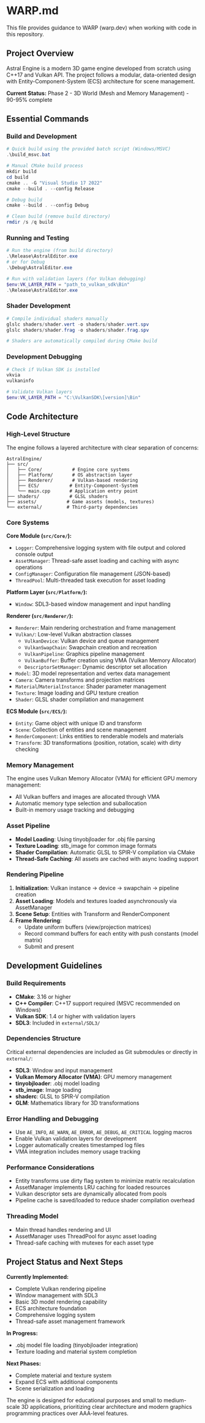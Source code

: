# WARP.md

This file provides guidance to WARP (warp.dev) when working with code in this repository.

## Project Overview

Astral Engine is a modern 3D game engine developed from scratch using C++17 and Vulkan API. The project follows a modular, data-oriented design with Entity-Component-System (ECS) architecture for scene management.

**Current Status:** Phase 2 - 3D World (Mesh and Memory Management) - 90-95% complete

## Essential Commands

### Build and Development

```powershell
# Quick build using the provided batch script (Windows/MSVC)
.\build_msvc.bat

# Manual CMake build process
mkdir build
cd build
cmake .. -G "Visual Studio 17 2022"
cmake --build . --config Release

# Debug build
cmake --build . --config Debug

# Clean build (remove build directory)
rmdir /s /q build
```

### Running and Testing

```powershell
# Run the engine (from build directory)
.\Release\AstralEditor.exe
# or for Debug
.\Debug\AstralEditor.exe

# Run with validation layers (for Vulkan debugging)
$env:VK_LAYER_PATH = "path_to_vulkan_sdk\Bin"
.\Release\AstralEditor.exe
```

### Shader Development

```powershell
# Compile individual shaders manually
glslc shaders/shader.vert -o shaders/shader.vert.spv
glslc shaders/shader.frag -o shaders/shader.frag.spv

# Shaders are automatically compiled during CMake build
```

### Development Debugging

```powershell
# Check if Vulkan SDK is installed
vkvia
vulkaninfo

# Validate Vulkan layers
$env:VK_LAYER_PATH = "C:\VulkanSDK\[version]\Bin"
```

## Code Architecture

### High-Level Structure

The engine follows a layered architecture with clear separation of concerns:

```
AstralEngine/
├── src/
│   ├── Core/           # Engine core systems
│   ├── Platform/       # OS abstraction layer  
│   ├── Renderer/       # Vulkan-based rendering
│   ├── ECS/           # Entity-Component-System
│   └── main.cpp       # Application entry point
├── shaders/           # GLSL shaders
├── assets/           # Game assets (models, textures)
└── external/         # Third-party dependencies
```

### Core Systems

**Core Module (`src/Core/`):**
- `Logger`: Comprehensive logging system with file output and colored console output
- `AssetManager`: Thread-safe asset loading and caching with async operations
- `ConfigManager`: Configuration file management (JSON-based)
- `ThreadPool`: Multi-threaded task execution for asset loading

**Platform Layer (`src/Platform/`):**
- `Window`: SDL3-based window management and input handling

**Renderer (`src/Renderer/`):**
- `Renderer`: Main rendering orchestration and frame management
- `Vulkan/`: Low-level Vulkan abstraction classes
  - `VulkanDevice`: Vulkan device and queue management
  - `VulkanSwapChain`: Swapchain creation and recreation
  - `VulkanPipeline`: Graphics pipeline management
  - `VulkanBuffer`: Buffer creation using VMA (Vulkan Memory Allocator)
  - `DescriptorSetManager`: Dynamic descriptor set allocation
- `Model`: 3D model representation and vertex data management
- `Camera`: Camera transforms and projection matrices
- `Material`/`MaterialInstance`: Shader parameter management
- `Texture`: Image loading and GPU texture creation
- `Shader`: GLSL shader compilation and management

**ECS Module (`src/ECS/`):**
- `Entity`: Game object with unique ID and transform
- `Scene`: Collection of entities and scene management
- `RenderComponent`: Links entities to renderable models and materials
- `Transform`: 3D transformations (position, rotation, scale) with dirty checking

### Memory Management

The engine uses Vulkan Memory Allocator (VMA) for efficient GPU memory management:
- All Vulkan buffers and images are allocated through VMA
- Automatic memory type selection and suballocation
- Built-in memory usage tracking and debugging

### Asset Pipeline

- **Model Loading**: Using tinyobjloader for .obj file parsing
- **Texture Loading**: stb_image for common image formats
- **Shader Compilation**: Automatic GLSL to SPIR-V compilation via CMake
- **Thread-Safe Caching**: All assets are cached with async loading support

### Rendering Pipeline

1. **Initialization**: Vulkan instance → device → swapchain → pipeline creation
2. **Asset Loading**: Models and textures loaded asynchronously via AssetManager
3. **Scene Setup**: Entities with Transform and RenderComponent
4. **Frame Rendering**: 
   - Update uniform buffers (view/projection matrices)
   - Record command buffers for each entity with push constants (model matrix)
   - Submit and present

## Development Guidelines

### Build Requirements

- **CMake**: 3.16 or higher
- **C++ Compiler**: C++17 support required (MSVC recommended on Windows)
- **Vulkan SDK**: 1.4 or higher with validation layers
- **SDL3**: Included in `external/SDL3/`

### Dependencies Structure

Critical external dependencies are included as Git submodules or directly in `external/`:
- **SDL3**: Window and input management
- **Vulkan Memory Allocator (VMA)**: GPU memory management  
- **tinyobjloader**: .obj model loading
- **stb_image**: Image loading
- **shaderc**: GLSL to SPIR-V compilation
- **GLM**: Mathematics library for 3D transformations

### Error Handling and Debugging

- Use `AE_INFO`, `AE_WARN`, `AE_ERROR`, `AE_DEBUG`, `AE_CRITICAL` logging macros
- Enable Vulkan validation layers for development
- Logger automatically creates timestamped log files
- VMA integration includes memory usage tracking

### Performance Considerations

- Entity transforms use dirty flag system to minimize matrix recalculation
- AssetManager implements LRU caching for loaded resources
- Vulkan descriptor sets are dynamically allocated from pools
- Pipeline cache is saved/loaded to reduce shader compilation overhead

### Threading Model

- Main thread handles rendering and UI
- AssetManager uses ThreadPool for async asset loading
- Thread-safe caching with mutexes for each asset type

## Project Status and Next Steps

**Currently Implemented:**
- Complete Vulkan rendering pipeline
- Window management with SDL3
- Basic 3D model rendering capability
- ECS architecture foundation
- Comprehensive logging system
- Thread-safe asset management framework

**In Progress:**
- .obj model file loading (tinyobjloader integration)
- Texture loading and material system completion

**Next Phases:**
- Complete material and texture system
- Expand ECS with additional components
- Scene serialization and loading

The engine is designed for educational purposes and small to medium-scale 3D applications, prioritizing clear architecture and modern graphics programming practices over AAA-level features.
